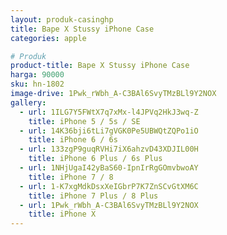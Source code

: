 ```yaml
---
layout: produk-casinghp
title: Bape X Stussy iPhone Case
categories: apple

# Produk
product-title: Bape X Stussy iPhone Case
harga: 90000
sku: hn-1802
image-drive: 1Pwk_rWbh_A-C3BAl6SvyTMzBLl9Y2NOX
gallery:
  - url: 1ILG7Y5FWtX7q7xMx-l4JPVq2HkJ3wq-Z
    title: iPhone 5 / 5s / SE
  - url: 14K36bji6tLi7gVGK0Pe5UBWQtZQPo1iO
    title: iPhone 6 / 6s
  - url: 133zgP9guqRVHi7iX6ahzvD43XDJIL00H
    title: iPhone 6 Plus / 6s Plus
  - url: 1NHjUgaI42yBaS60-IpnIrRgGOmvbwoAY
    title: iPhone 7 / 8
  - url: 1-K7xgMdkDsxXeIGbrP7K7ZnSCvGtXM6C
    title: iPhone 7 Plus / 8 Plus
  - url: 1Pwk_rWbh_A-C3BAl6SvyTMzBLl9Y2NOX
    title: iPhone X
---
```

